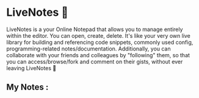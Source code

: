 # LiveNotes 📘

LiveNotes is a your Online Notepad that allows you to manage entirely within the editor. You can open, create, delete. It's like your very own live library for building and referencing code snippets, commonly used config, programming-related notes/documentation. Additionally, you can collaborate with your friends and colleagues by "following" them, so that you can access/browse/fork and comment on their gists, without ever leaving LiveNotes 🚀

## My Notes :

<log-notes-inst page-header-path="my-notes"/>
